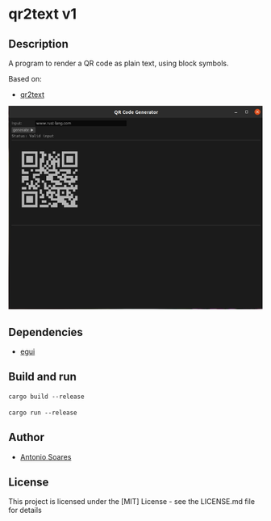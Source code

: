 # qr2text v1

## Description

 A program to render a QR code as plain text, using block symbols.

 Based on:

 * [qr2text](https://github.com/wapm-packages/qr2text)


![](qr2text.jpg)

## Dependencies

* [egui](https://github.com/emilk/egui)


## Build and run

```
cargo build --release

cargo run --release
```

## Author

* [Antonio Soares](https://github.com/ccie18473)

## License

This project is licensed under the [MIT] License - see the LICENSE.md file for details

